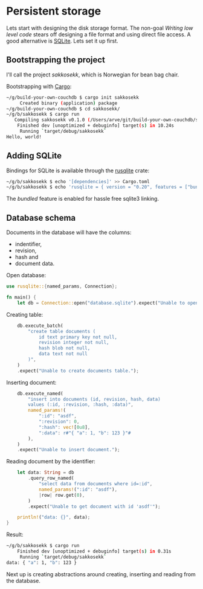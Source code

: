 # Persistent storage
Lets start with designing the disk storage format. The non-goal *Writing low level code* stears off designing a file format and using direct file access. A good alternative is [SQLite]. Lets set it up first.

## Bootstrapping the project
I'll call the project *sakkosekk*, which is Norwegian for bean bag chair.

Bootstrapping with [Cargo]:
```sh
~/g/build-your-own-couchdb $ cargo init sakkosekk
     Created binary (application) package
~/g/build-your-own-couchdb $ cd sakkosekk/
~/g/b/sakkosekk $ cargo run
   Compiling sakkosekk v0.1.0 (/Users/arve/git/build-your-own-couchdb/sakkosekk)
    Finished dev [unoptimized + debuginfo] target(s) in 10.24s
     Running `target/debug/sakkosekk`
Hello, world!
```

## Adding SQLite
Bindings for SQLite is available through the [rusqlite] crate:

```sh
~/g/b/sakkosekk $ echo '[dependencies]' >> Cargo.toml
~/g/b/sakkosekk $ echo 'rusqlite = { version = "0.20", features = ["bundled"] }' >> Cargo.toml
```

The *bundled* feature is enabled for hassle free sqlite3 linking.

## Database schema
Documents in the database will have the columns:

- indentifier,
- revision,
- hash and
- document data.

Open database:
```rust
use rusqlite::{named_params, Connection};

fn main() {
    let db = Connection::open("database.sqlite").expect("Unable to open 'database.sqlite'.");
```

Creating table:
```rust
    db.execute_batch(
        "create table documents (
            id text primary key not null,
            revision integer not null,
            hash blob not null,
            data text not null
        )",
    )
    .expect("Unable to create documents table.");
```

Inserting document:
```rust
    db.execute_named(
        "insert into documents (id, revision, hash, data)
        values (:id, :revision, :hash, :data)",
        named_params!(
            ":id": "asdf",
            ":revision": 0,
            ":hash": vec![0u8],
            ":data": r#"{ "a": 1, "b": 123 }"#
        ),
    )
    .expect("Unable to insert document.");
```

Reading document by the identifier:
```rust
    let data: String = db
        .query_row_named(
            "select data from documents where id=:id",
            named_params!(":id": "asdf"),
            |row| row.get(0),
        )
        .expect("Unable to get document with id 'asdf'");

    println!("data: {}", data);
}
```

Result:
```sh
~/g/b/sakkosekk $ cargo run
    Finished dev [unoptimized + debuginfo] target(s) in 0.31s
     Running `target/debug/sakkosekk`
data: { "a": 1, "b": 123 }
```

Next up is creating abstractions around creating, inserting and reading from the database.

[SQLite]: https://sqlite.org/
[Cargo]: https://doc.rust-lang.org/cargo/
[rusqlite]: https://github.com/jgallagher/rusqlite/
